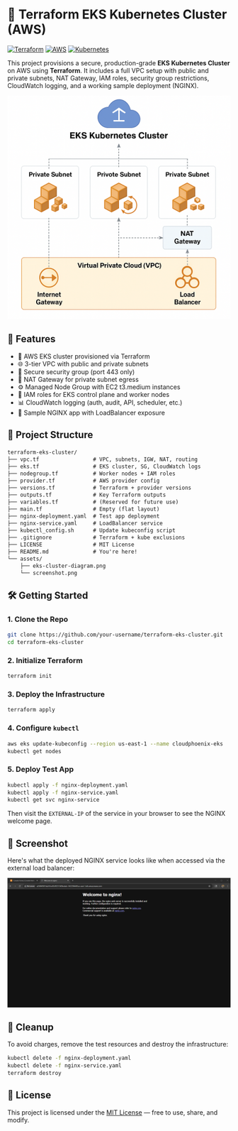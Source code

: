 # 🚀 Terraform EKS Kubernetes Cluster (AWS)

[![Terraform](https://img.shields.io/badge/IaC-Terraform-623CE4?logo=terraform)](https://www.terraform.io/)
[![AWS](https://img.shields.io/badge/Cloud-AWS-FF9900?logo=amazon-aws)](https://aws.amazon.com/eks/)
[![Kubernetes](https://img.shields.io/badge/Kubernetes-EKS-326CE5?logo=kubernetes)](https://kubernetes.io/)

This project provisions a secure, production-grade **EKS Kubernetes Cluster** on AWS using **Terraform**. It includes a full VPC setup with public and private subnets, NAT Gateway, IAM roles, security group restrictions, CloudWatch logging, and a working sample deployment (NGINX).

![EKS Architecture Diagram](https://github.com/Roberto-A-Cardenas/terraform-eks-kubernetes-cluster/raw/main/eks-cluster-diagram.png)

## 🧱 Features

- 💠 AWS EKS cluster provisioned via Terraform  
- 🌐 3-tier VPC with public and private subnets  
- 🔐 Secure security group (port 443 only)  
- 📡 NAT Gateway for private subnet egress  
- ⚙️ Managed Node Group with EC2 t3.medium instances  
- 📜 IAM roles for EKS control plane and worker nodes  
- 📊 CloudWatch logging (auth, audit, API, scheduler, etc.)  
- 🚀 Sample NGINX app with LoadBalancer exposure  

## 📂 Project Structure

```
terraform-eks-cluster/
├── vpc.tf                 # VPC, subnets, IGW, NAT, routing
├── eks.tf                 # EKS cluster, SG, CloudWatch logs
├── nodegroup.tf           # Worker nodes + IAM roles
├── provider.tf            # AWS provider config
├── versions.tf            # Terraform + provider versions
├── outputs.tf             # Key Terraform outputs
├── variables.tf           # (Reserved for future use)
├── main.tf                # Empty (flat layout)
├── nginx-deployment.yaml  # Test app deployment
├── nginx-service.yaml     # LoadBalancer service
├── kubectl_config.sh      # Update kubeconfig script
├── .gitignore             # Terraform + kube exclusions
├── LICENSE                # MIT License
├── README.md              # You're here!
└── assets/
    ├── eks-cluster-diagram.png
    └── screenshot.png
```

## 🛠️ Getting Started

### 1. Clone the Repo
```bash
git clone https://github.com/your-username/terraform-eks-cluster.git
cd terraform-eks-cluster
```

### 2. Initialize Terraform
```bash
terraform init
```

### 3. Deploy the Infrastructure
```bash
terraform apply
```

### 4. Configure `kubectl`
```bash
aws eks update-kubeconfig --region us-east-1 --name cloudphoenix-eks
kubectl get nodes
```

### 5. Deploy Test App
```bash
kubectl apply -f nginx-deployment.yaml
kubectl apply -f nginx-service.yaml
kubectl get svc nginx-service
```

Then visit the `EXTERNAL-IP` of the service in your browser to see the NGINX welcome page.

## 📸 Screenshot

Here's what the deployed NGINX service looks like when accessed via the external load balancer:

![Cluster Screenshot](https://github.com/Roberto-A-Cardenas/terraform-eks-kubernetes-cluster/raw/main/assets/terraform-eks-cluster-welcome-to-nginx.png)

## 🧹 Cleanup

To avoid charges, remove the test resources and destroy the infrastructure:
```bash
kubectl delete -f nginx-deployment.yaml
kubectl delete -f nginx-service.yaml
terraform destroy
```

## 📄 License

This project is licensed under the [MIT License](LICENSE) — free to use, share, and modify.
